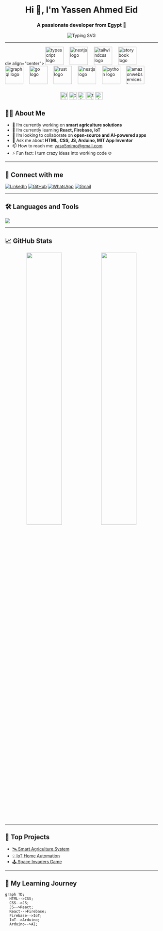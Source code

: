 <h1 align="center">Hi 👋, I'm Yassen Ahmed Eid</h1>
<h3 align="center">A passionate developer from Egypt 🚀</h3>

<p align="center">
  <img src="https://readme-typing-svg.herokuapp.com?font=Fira+Code&weight=600&size=24&pause=1000&color=F7971E&width=435&lines=Front-end+Developer;Arduino+Projects+Maker;Open+Source+Contributor" alt="Typing SVG" />
</p>

---
div align="center">
  <img src="https://skillicons.dev/icons?i=ts" height="60" alt="typescript logo"  />
  <img width="12" />
  <img src="https://skillicons.dev/icons?i=nextjs" height="60" alt="nextjs logo"  />
  <img width="12" />
  <img src="https://skillicons.dev/icons?i=tailwind" height="60" alt="tailwindcss logo"  />
  <img width="12" />
  <img src="https://cdn.jsdelivr.net/gh/devicons/devicon/icons/storybook/storybook-original.svg" height="60" alt="storybook logo"  />
  <img width="12" />
  <img src="https://skillicons.dev/icons?i=graphql" height="60" alt="graphql logo"  />
  <img width="12" />
  <img src="https://skillicons.dev/icons?i=go" height="60" alt="go logo"  />
  <img width="12" />
  <img src="https://skillicons.dev/icons?i=rust" height="60" alt="rust logo"  />
  <img width="12" />
  <img src="https://skillicons.dev/icons?i=nestjs" height="60" alt="nestjs logo"  />
  <img width="12" />
  <img src="https://skillicons.dev/icons?i=py" height="60" alt="python logo"  />
  <img width="12" />
  <img src="https://skillicons.dev/icons?i=aws" height="60" alt="amazonwebservices logo"  />
</div>

###

<div align="center">
  <img src="https://img.shields.io/static/v1?message=LinkedIn&logo=linkedin&label=&color=0077B5&logoColor=white&labelColor=&style=for-the-badge" height="25" alt="linkedin logo"  />
  <img src="https://img.shields.io/static/v1?message=Twitter&logo=twitter&label=&color=1DA1F2&logoColor=white&labelColor=&style=for-the-badge" height="25" alt="twitter logo"  />
  <img src="https://img.shields.io/static/v1?message=Discord&logo=discord&label=&color=7289DA&logoColor=white&labelColor=&style=for-the-badge" height="25" alt="discord logo"  />
  <img src="https://img.shields.io/static/v1?message=Twitch&logo=twitch&label=&color=9146FF&logoColor=white&labelColor=&style=for-the-badge" height="25" alt="twitch logo"  />
  <img src="https://img.shields.io/static/v1?message=dev.to&logo=dev.to&label=&color=0A0A0A&logoColor=white&labelColor=&style=for-the-badge" height="25" alt="devto logo"  />
</div>

## 🧑‍💻 About Me
- 🔭 I’m currently working on **smart agriculture solutions**
- 🌱 I’m currently learning **React, Firebase, IoT**
- 👯 I’m looking to collaborate on **open-source and AI-powered apps**
- 💬 Ask me about **HTML, CSS, JS, Arduino, MIT App Inventor**
- 📫 How to reach me: [yaso5mimo@gmail.com](mailto:yaso5mimo@gmail.com)
- ⚡ Fun fact: I turn crazy ideas into working code ⚙️

---

## 🔗 Connect with me
[![LinkedIn](https://img.shields.io/badge/LinkedIn-blue?style=for-the-badge&logo=linkedin&logoColor=white)](https://linkedin.com/in/YOUR_USERNAME)
[![GitHub](https://img.shields.io/badge/GitHub-black?style=for-the-badge&logo=github&logoColor=white)](https://github.com/Yassen-Ahmed-Eid)
[![WhatsApp](https://img.shields.io/badge/WhatsApp-25D366?style=for-the-badge&logo=whatsapp&logoColor=white)](https://wa.me/201278697377)
[![Gmail](https://img.shields.io/badge/Gmail-D14836?style=for-the-badge&logo=gmail&logoColor=white)](mailto:yaso5mimo@gmail.com)

---

## 🛠️ Languages and Tools
<p>
  <img src="https://skillicons.dev/icons?i=html,css,js,react,tailwind,arduino,python,c,vscode,figma,github" />
</p>

---

## 📈 GitHub Stats

<p align="center">
  <img src="https://github-readme-stats.vercel.app/api?username=Yassen-Ahmed-Eid&show_icons=true&theme=react&hide_border=true" width="48%" />
  <img src="https://github-readme-streak-stats.herokuapp.com/?user=Yassen-Ahmed-Eid&theme=react&hide_border=true" width="48%" />
</p>

---

## 🚀 Top Projects
- [🛰️ Smart Agriculture System](https://github.com/Yassen-Ahmed-Eid/Smart-Agro)
- [💡 IoT Home Automation](https://github.com/YOUR_REPO)
- [🕹️ Space Invaders Game](https://github.com/YOUR_REPO)

---

## 🧠 My Learning Journey
```mermaid
graph TD;
  HTML-->CSS;
  CSS-->JS;
  JS-->React;
  React-->Firebase;
  Firebase-->IoT;
  IoT-->Arduino;
  Arduino-->AI;
